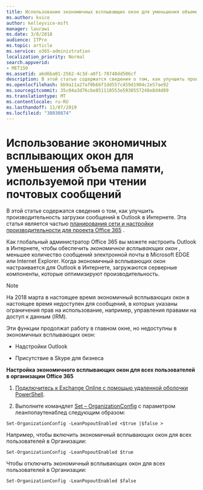```yaml
---
title: Использование экономичных всплывающих окон для уменьшения объема памяти, используемой при чтении почтовых сообщений
ms.author: kvice
author: kelleyvice-msft
manager: laurawi
ms.date: 3/8/2018
audience: ITPro
ms.topic: article
ms.service: o365-administration
localization_priority: Normal
search.appverid:
- MET150
ms.assetid: a6d6ba01-2562-4c3d-a8f1-78748dd506cf
description: В этой статье содержатся сведения о том, как улучшить производительность загрузки сообщений в Outlook в Интернете.
ms.openlocfilehash: bb9a11a27af0b66f1dd557c459d1904c2e57ae92
ms.sourcegitcommit: 35c04a3d76cbe851110553e5930557248e8d4d89
ms.translationtype: MT
ms.contentlocale: ru-RU
ms.lasthandoff: 11/07/2019
ms.locfileid: "38030874"
---
```

# <a name="use-lean-popouts-to-reduce-memory-used-when-reading-mail-messages"></a>Использование экономичных всплывающих окон для уменьшения объема памяти, используемой при чтении почтовых сообщений

В этой статье содержатся сведения о том, как улучшить производительность загрузки сообщений в Outlook в Интернете. Эта статья является частью [планирования сети и настройки производительности для проекта Office 365](https://aka.ms/tune) .
   
Как глобальный администратор Office 365 вы можете настроить Outlook в Интернете, чтобы обеспечить *экономичное всплывающих окон* , меньшее количество сообщений электронной почты в Microsoft EDGE или Internet Explorer. Когда экономичный всплывающих окон настраивается для Outlook в Интернете, загружаются серверные компоненты, которые оптимизируют производительность. 
  
> [!NOTE]
> На 2018 марта в настоящее время экономичный всплывающих окон в настоящее время недоступен для сообщений, в которых указаны ограничения прав на использование, например, управления правами на доступ к данным (IRM). 
  
Эти функции продолжат работу в главном окне, но недоступны в экономичных всплывающих окон:
  
- Надстройки Outlook
    
- Присутствие в Skype для бизнеса
    
 **Настройка экономичного всплывающих окон для всех пользователей в организации Office 365**
  
1. [Подключитесь к Exchange Online с помощью удаленной оболочки PowerShell](https://technet.microsoft.com/library/jj984289%28v=exchg.150%29.aspx ).
    
2. Выполните командлет [Set – OrganizationConfig](https://technet.microsoft.com/library/aa997443%28v=exchg.160%29.aspx) с параметром леанпопаутенаблед следующим образом: 
    
  ```
  Set-OrganizationConfig -LeanPopoutEnabled <$true |$false >
  ```

  Например, чтобы включить экономичный всплывающих окон для всех пользователей в Организации:
    
  ```
  Set-OrganizationConfig -LeanPopoutEnabled $true
  ```

  Чтобы отключить экономичный всплывающих окон для всех пользователей в Организации:
    
  ```
  Set-OrganizationConfig -LeanPopoutEnabled $false
  ```


